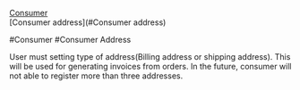 [Consumer](#Consumer)  
[Consumer address](#Consumer address)  

#Consumer
#Consumer Address

User must setting type of address(Billing address or shipping address). This will be used for
generating invoices from orders. In the future, consumer will not able to register more than three addresses.